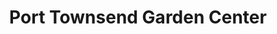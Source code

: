 ---
title: "Port Townsend Garden Center"
url: /port-townsend/port-townsend-garden-center/
shop: Garten-Center
---